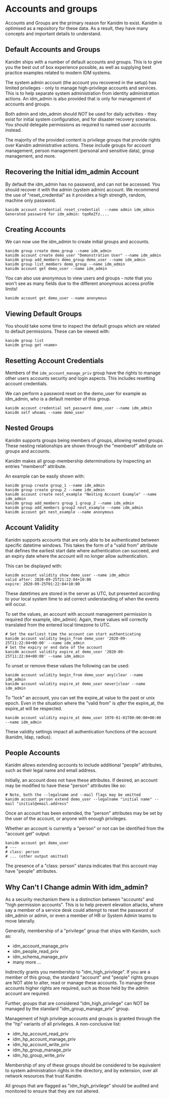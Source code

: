 # Accounts and groups

Accounts and Groups are the primary reason for Kanidm to exist. Kanidm is optimised as a repository
for these data. As a result, they have many concepts and important details to understand.

## Default Accounts and Groups

Kanidm ships with a number of default accounts and groups. This is to give you the best out of
box experience possible, as well as supplying best practice examples related to modern IDM
systems.

The system admin account (the account you recovered in the setup) has limited privileges - only to
manage high-privilege accounts and services. This is to help separate system administration
from identity administration actions. An idm_admin is also provided that is only for management
of accounts and groups.

Both admin and idm_admin should *NOT* be used for daily activities - they exist for initial
system configuration, and for disaster recovery scenarios. You should delegate permissions
as required to named user accounts instead.

The majority of the provided content is privilege groups that provide rights over Kanidm
administrative actions. These include groups for account management, person management (personal
and sensitive data), group management, and more.

## Recovering the Initial idm_admin Account

By default the idm_admin has no password, and can not be accessed. You should recover it with the
admin (system admin) account. We recommend the use of "reset_credential" as it provides a high
strength, random, machine only password.

    kanidm account credential reset_credential  --name admin idm_admin
    Generated password for idm_admin: tqoReZfz....

## Creating Accounts

We can now use the idm_admin to create initial groups and accounts.

    kanidm group create demo_group --name idm_admin
    kanidm account create demo_user "Demonstration User" --name idm_admin
    kanidm group add_members demo_group demo_user --name idm_admin
    kanidm group list_members demo_group --name idm_admin
    kanidm account get demo_user --name idm_admin

You can also use anonymous to view users and groups - note that you won't see as many fields due
to the different anonymous access profile limits!

    kanidm account get demo_user --name anonymous

## Viewing Default Groups

You should take some time to inspect the default groups which are related to
default permissions. These can be viewed with:

    kanidm group list
    kanidm group get <name>

## Resetting Account Credentials

Members of the `idm_account_manage_priv` group have the rights to manage other users
accounts security and login aspects. This includes resetting account credentials.

We can perform a password reset on the demo_user for example as idm_admin, who is
a default member of this group.

    kanidm account credential set_password demo_user --name idm_admin
    kanidm self whoami --name demo_user

## Nested Groups

Kanidm supports groups being members of groups, allowing nested groups. These nesting relationships
are shown through the "memberof" attribute on groups and accounts.

Kanidm makes all group-membership determinations by inspecting an entries "memberof" attribute.

An example can be easily shown with:

    kanidm group create group_1 --name idm_admin
    kanidm group create group_2 --name idm_admin
    kanidm account create nest_example "Nesting Account Example" --name idm_admin
    kanidm group add_members group_1 group_2 --name idm_admin
    kanidm group add_members group2 nest_example --name idm_admin
    kanidm account get nest_example --name anonymous

## Account Validity

Kanidm supports accounts that are only able to be authenticated between specific datetime
windows. This takes the form of a "valid from" attribute that defines the earliest start
date where authentication can succeed, and an expiry date where the account will no longer
allow authentication.

This can be displayed with:

    kanidm account validity show demo_user --name idm_admin
    valid after: 2020-09-25T21:22:04+10:00
    expire: 2020-09-25T01:22:04+10:00

These datetimes are stored in the server as UTC, but presented according to your local system time
to aid correct understanding of when the events will occur.

To set the values, an account with account management permission is required (for example, idm_admin).
Again, these values will correctly translated from the entered local timezone to UTC.

    # Set the earliest time the account can start authenticating
    kanidm account validity begin_from demo_user '2020-09-25T11:22:04+00:00' --name idm_admin
    # Set the expiry or end date of the account
    kanidm account validity expire_at demo_user '2020-09-25T11:22:04+00:00' --name idm_admin

To unset or remove these values the following can be used:

    kanidm account validity begin_from demo_user any|clear --name idm_admin
    kanidm account validity expire_at demo_user never|clear --name idm_admin

To "lock" an account, you can set the expire_at value to the past or unix epoch. Even in the situation
where the "valid from" is *after* the expire_at, the expire_at will be respected.

    kanidm account validity expire_at demo_user 1970-01-01T00:00:00+00:00 --name idm_admin

These validity settings impact all authentication functions of the account (kanidm, ldap, radius).

## People Accounts

Kanidm allows extending accounts to include additional "people" attributes,
such as their legal name and email address.

Initially, an account does not have these attributes. If desired, an account
may be modified to have these "person" attributes like so:

    # Note, both the --legalname and --mail flags may be omitted
    kanidm account person extend demo_user --legalname "initial name" --mail "initial@email.address"

Once an account has been extended, the "person" attributes may be set by the
user of the account, or anyone with enough privileges.

Whether an account is currently a "person" or not can be identified from the "account get" output:

    kanidm account get demo_user
    # ---
    # class: person
    # ... (other output omitted)

The presence of a "class: person" stanza indicates that this account may have
"people" attributes.

## Why Can't I Change admin With idm_admin?

As a security mechanism there is a distinction between "accounts" and "high permission
accounts". This is to help prevent elevation attacks, where say a member of a
service desk could attempt to reset the password of idm_admin or admin, or even a member of
HR or System Admin teams to move laterally.

Generally, membership of a "privilege" group that ships with Kanidm, such as:

* idm_account_manage_priv
* idm_people_read_priv
* idm_schema_manage_priv
* many more ...

Indirectly grants you membership to "idm_high_privilege". If you are a member of
this group, the standard "account" and "people" rights groups are NOT able to
alter, read or manage these accounts. To manage these accounts higher rights
are required, such as those held by the admin account are required.

Further, groups that are considered "idm_high_privilege" can NOT be managed
by the standard "idm_group_manage_priv" group.

Management of high privilege accounts and groups is granted through the
the "hp" variants of all privileges. A non-conclusive list:

* idm_hp_account_read_priv
* idm_hp_account_manage_priv
* idm_hp_account_write_priv
* idm_hp_group_manage_priv
* idm_hp_group_write_priv

Membership of any of these groups should be considered to be equivalent to
system administration rights in the directory, and by extension, over all network
resources that trust Kanidm.

All groups that are flagged as "idm_high_privilege" should be audited and
monitored to ensure that they are not altered.
